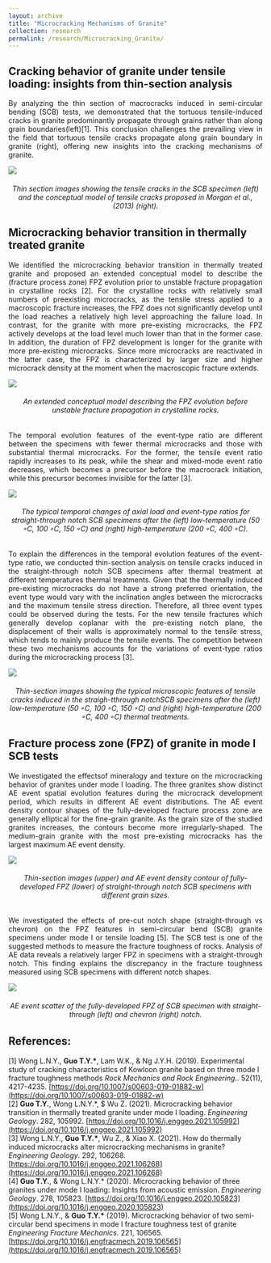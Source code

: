 ```yaml
---
layout: archive
title: "Microcracking Mechanisms of Granite"
collection: research
permalink: /research/Microcracking_Granite/
---
```


## Cracking behavior of granite under tensile loading: insights from thin-section analysis 
<p align="justify">
By analyzing the thin section of macrocracks induced in semi-circular bending (SCB) tests, we demonstrated that the tortuous tensile-induced cracks in granite predominantly propagate through grains rather than along grain boundaries(left)[1]. This conclusion challenges the prevailing view in the field that tortuous tensile cracks propagate along grain boundary in granite (right), offering new insights into the cracking mechanisms of granite.   
</p>

<img src="/images/Microscopic view of tensile crack in granite.jpg"/>  
<h6 align="center">Thin section images showing the tensile cracks in the SCB specimen (left) and the conceptual model of tensile cracks proposed in Morgan et al., (2013) (right).  
</h6> 

## Microcracking behavior transition in thermally treated granite  
<p align="justify">
We identified the microcracking behavior transition in thermally treated granite and proposed an extended conceptual model to describe the (fracture process zone) FPZ evolution prior to unstable fracture propagation in crystalline rocks [2]. For the crystalline rocks with relatively small numbers of preexisting microcracks, as the tensile stress applied to a macroscopic fracture increases, the FPZ does not significantly develop until the load reaches a relatively high level approaching the failure load. In contrast, for the granite with more pre-existing microcracks, the FPZ actively develops at the load level much lower than that in the former case. In addition, the duration of FPZ development is longer for the granite with more pre-existing microcracks. Since more microcracks are reactivated in the latter case, the FPZ is characterized by larger size and higher microcrack density at the moment when the macroscopic fracture extends.  
</p>  

<img src="/images/Thermal-induced transition.jpg"/>  
<h6 align="center">An extended conceptual model describing the FPZ evolution before unstable fracture propagation in crystalline rocks.  
</h6>

<p align="justify">
The temporal evolution features of the event-type ratio are different between the specimens with fewer thermal microcracks and those with substantial thermal microcracks. For the former, the tensile
event ratio rapidly increases to its peak, while the shear and mixed-mode event ratio decreases, which becomes a precursor before the macrocrack initiation, while this precursor becomes invisible for the
latter [3].  
</p>

<img src="/images/Thermal_event rate.jpg"/>  
<h6 align="center">The typical temporal changes of axial load and event-type ratios for straight-through notch SCB specimens after the (left) low-temperature (50 ◦C, 100 ◦C, 150 ◦C) and (right) high-temperature (200 ◦C, 400 ◦C).  
</h6>

<p align="justify">
To explain the differences in the temporal evolution features of the event-type ratio, we conducted thin-section analysis on tensile cracks induced in the straight-through notch SCB specimens after thermal treatment at different temperatures thermal treatments. Given that the thermally induced pre-existing microcracks do not have a strong preferred orientation, the event type would vary with the inclination angles between the microcracks and the maximum tensile stress direction. Therefore, all three event types could be observed during the tests. For the new tensile fractures which generally develop coplanar with the pre-existing notch plane, the displacement of their walls is approximately normal to the tensile stress, which tends to mainly produce the tensile events. The competition between these two mechanisms accounts for the variations of event-type ratios during the microcracking process [3].  
</p>

<img src="/images/Thermal thin-section.jpg"/>  
<h6 align="center">Thin-section images showing the typical microscopic features of tensile cracks induced in the straigh-tthrough notchSCB specimens after the (left) low-temperature (50 ◦C, 100 ◦C, 150 ◦C) and (right) high-temperature (200 ◦C, 400 ◦C) thermal treatments.  
</h6>

## Fracture process zone (FPZ) of granite in mode I SCB tests
<p align="justify">
We investigated the effectsof mineralogy and texture on the microcracking behavior of granites under mode I loading. The three granites show distinct AE event spatial evolution features during the microcrack development period, which results in different AE event distributions. The AE event density contour shapes of the fully-developed fracture process zone are generally elliptical for the fine-grain granite. As the grain size of the studied granites increases, the contours become more irregularly-shaped. The medium-grain granite with the most pre-existing microcracks has the largest maximum AE event density.  
</p>

<img src="/images/Three granites.jpg"/>  
<h6 align="center">Thin-section images (upper) and AE event density contour of fully-developed FPZ (lower) of straight-through notch SCB specimens with different grain sizes.  
</h6>

<p align="justify">
We investigated the effects of pre-cut notch shape (straight-through vs chevron) on the FPZ features in semi-circular bend (SCB) granite specimens under mode I or tensile loading [5]. The SCB test is one of the suggested methods to measure the fracture toughness of rocks. Analysis of AE data reveals a relatively larger FPZ in specimens with a straight-through notch. This finding explains the discrepancy in the fracture toughness measured using SCB specimens with different notch shapes.  
</p>

<img src="/images/Notch shape.jpg"/>  
<h6 align="center">AE event scatter of the fully-developed FPZ of SCB specimen with straight-through (left) and chevron (right) notch.  
</h6>

## References:
\[1\] Wong L.N.Y., <b>Guo T.Y.\*</b>, Lam W.K., & Ng J.Y.H. (2019). Experimental study of cracking characteristics of Kowloon granite based on three mode I fracture toughness methods <i>Rock Mechanics and Rock Engineering.</i>. 52(11), 4217-4235. [https://doi.org/10.1007/s00603-019-01882-w](https://doi.org/10.1007/s00603-019-01882-w)  
\[2\] <b>Guo T.Y.</b>, Wong L.N.Y.\*, $ Wu Z. (2021). Microcracking behavior transition in thermally treated granite under mode I loading. <i>Engineering Geology</i>. 282, 105992. [https://doi.org/10.1016/j.enggeo.2021.105992](https://doi.org/10.1016/j.enggeo.2021.105992)  
\[3\] Wong L.N.Y., <b>Guo T.Y.\*</b>, Wu Z., & Xiao X. (2021). How do thermally induced microcracks alter microcracking mechanisms in granite? <i>Engineering Geology</i>. 292, 106268. [https://doi.org/10.1016/j.enggeo.2021.106268](https://doi.org/10.1016/j.enggeo.2021.106268)  
\[4\] <b>Guo T.Y.</b>, & Wong L.N.Y.\* (2020). Microcracking behavior of three granites under mode I loading: Insights from acoustic emission. <i>Engineering Geology</i>. 278, 105823. [https://doi.org/10.1016/j.enggeo.2020.105823](https://doi.org/10.1016/j.enggeo.2020.105823)    
\[5\] Wong L.N.Y., & <b>Guo T.Y.\*</b> (2019). Microcracking behavior of two semi-circular bend specimens in mode I fracture toughness test of granite <i>Engineering Fracture Mechanics</i>. 221, 106565. [https://doi.org/10.1016/j.engfracmech.2019.106565](https://doi.org/10.1016/j.engfracmech.2019.106565)  